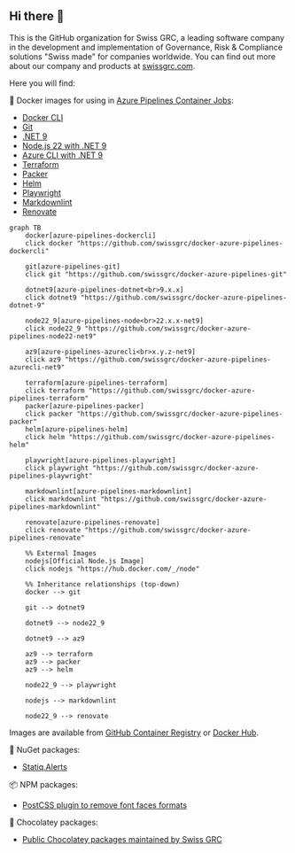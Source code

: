 ## Hi there 👋

This is the GitHub organization for Swiss GRC, a leading software company in the development and implementation of Governance, Risk & Compliance solutions "Swiss made" for companies worldwide.
You can find out more about our company and products at [swissgrc.com](https://swissgrc.com/en/).

Here you will find:

🐳 Docker images for using in [Azure Pipelines Container Jobs](https://docs.microsoft.com/en-us/azure/devops/pipelines/process/container-phases):

* [Docker CLI](https://github.com/swissgrc/docker-azure-pipelines-dockercli)
* [Git](https://github.com/swissgrc/docker-azure-pipelines-git)
* [.NET 9](https://github.com/swissgrc/docker-azure-pipelines-dotnet-9)
* [Node.js 22 with .NET 9](https://github.com/swissgrc/docker-azure-pipelines-node22-net9)
* [Azure CLI with .NET 9](https://github.com/swissgrc/docker-azure-pipelines-azurecli-net9)
* [Terraform](https://github.com/swissgrc/docker-azure-pipelines-terraform)
* [Packer](https://github.com/swissgrc/docker-azure-pipelines-packer)
* [Helm](https://github.com/swissgrc/docker-azure-pipelines-helm)
* [Playwright](https://github.com/swissgrc/docker-azure-pipelines-playwright)
* [Markdownlint](https://github.com/swissgrc/docker-azure-pipelines-markdownlint)
* [Renovate](https://github.com/swissgrc/docker-azure-pipelines-renovate)

```mermaid
graph TB
    docker[azure-pipelines-dockercli]
    click docker "https://github.com/swissgrc/docker-azure-pipelines-dockercli"

    git[azure-pipelines-git]
    click git "https://github.com/swissgrc/docker-azure-pipelines-git"

    dotnet9[azure-pipelines-dotnet<br>9.x.x]
    click dotnet9 "https://github.com/swissgrc/docker-azure-pipelines-dotnet-9"

    node22_9[azure-pipelines-node<br>22.x.x-net9]
    click node22_9 "https://github.com/swissgrc/docker-azure-pipelines-node22-net9"

    az9[azure-pipelines-azurecli<br>x.y.z-net9]
    click az9 "https://github.com/swissgrc/docker-azure-pipelines-azurecli-net9"

    terraform[azure-pipelines-terraform]
    click terraform "https://github.com/swissgrc/docker-azure-pipelines-terraform"
    packer[azure-pipelines-packer]
    click packer "https://github.com/swissgrc/docker-azure-pipelines-packer"
    helm[azure-pipelines-helm]
    click helm "https://github.com/swissgrc/docker-azure-pipelines-helm"

    playwright[azure-pipelines-playwright]
    click playwright "https://github.com/swissgrc/docker-azure-pipelines-playwright"

    markdownlint[azure-pipelines-markdownlint]
    click markdownlint "https://github.com/swissgrc/docker-azure-pipelines-markdownlint"

    renovate[azure-pipelines-renovate]
    click renovate "https://github.com/swissgrc/docker-azure-pipelines-renovate"

    %% External Images
    nodejs[Official Node.js Image]
    click nodejs "https://hub.docker.com/_/node"

    %% Inheritance relationships (top-down)
    docker --> git

    git --> dotnet9

    dotnet9 --> node22_9

    dotnet9 --> az9

    az9 --> terraform
    az9 --> packer
    az9 --> helm

    node22_9 --> playwright

    nodejs --> markdownlint

    node22_9 --> renovate
```

Images are available from [GitHub Container Registry](https://github.com/orgs/swissgrc/packages?ecosystem=container)
or [Docker Hub](https://hub.docker.com/u/swissgrc).

🧩 NuGet packages:

* [Statiq.Alerts](https://github.com/swissgrc/Statiq.Alerts)

📦 NPM packages:

* [PostCSS plugin to remove font faces formats](https://github.com/swissgrc/postcss-remove-font-face-format)

🍫 Chocolatey packages:

* [Public Chocolatey packages maintained by Swiss GRC](https://github.com/swissgrc/chocolatey-packages)
